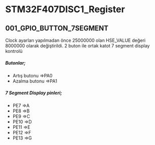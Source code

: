 # STM32F407DISC1_Register

## 001_GPIO_BUTTON_7SEGMENT
Clock ayarları yapılmadan önce 25000000 olan HSE_VALUE değeri 8000000 olarak değiştirildi.
2 buton ile ortak katot 7 segment display kontrolü
##### Butonlar;
- Artış butonu =>PA0
- Azalma butonu =>PA1
##### 7 Segment Display pinleri;
- PE7 =>A
- PE8 =>B
- PE9 =>C
- PE10 =>D
- PE11 =>E
- PE12 =>F
- PE13 =>G
